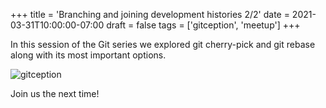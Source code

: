 +++
title = 'Branching and joining development histories 2/2'
date = 2021-03-31T10:00:00-07:00
draft = false
tags = ['gitception', 'meetup']
+++

In this session of the Git series we explored git cherry-pick and git rebase along with its most important options.

<!--more-->

![gitception](https://codersonly.org/wp-content/uploads/2021/04/2021-03-31-gitception.jpg)

Join us the next time!
